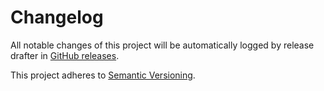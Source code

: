 # Changelog 

All notable changes of this project will be automatically logged by release drafter in 
[GitHub releases](https://github.com/jenkinsci/coverage-model/releases). 

This project adheres to [Semantic Versioning](https://semver.org/spec/v2.0.0.html).
